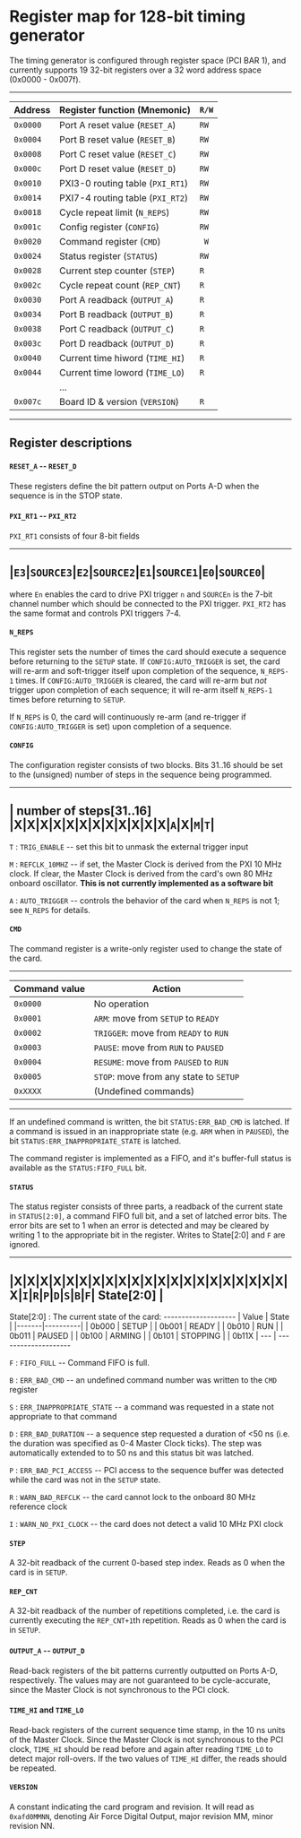 Register map for 128-bit timing generator
=========================================

The timing generator is configured through register space (PCI BAR 1), and currently
supports 19 32-bit registers over a 32 word address space (0x0000 - 0x007f).

-------------------------------------------------------
|  Address | Register function (Mnemonic)     | `R/W` |
|----------|----------------------------------|-------|
| `0x0000` | Port A reset value (`RESET_A`)   |  `RW` |
| `0x0004` | Port B reset value (`RESET_B`)   |  `RW` |
| `0x0008` | Port C reset value (`RESET_C`)   |  `RW` |
| `0x000c` | Port D reset value (`RESET_D`)   |  `RW` |
| `0x0010` | PXI3-0 routing table (`PXI_RT1`) |  `RW` |
| `0x0014` | PXI7-4 routing table (`PXI_RT2`) |  `RW` |
| `0x0018` | Cycle repeat limit (`N_REPS`)    |  `RW` |
| `0x001c` | Config register (`CONFIG`)       |  `RW` |
| `0x0020` | Command register (`CMD`)         |  ` W` |
| `0x0024` | Status register (`STATUS`)       |  `RW` |
| `0x0028` | Current step counter (`STEP`)    |  `R ` |
| `0x002c` | Cycle repeat count (`REP_CNT`)   |  `R ` |
| `0x0030` | Port A readback (`OUTPUT_A`)     |  `R ` |
| `0x0034` | Port B readback (`OUTPUT_B`)     |  `R ` |
| `0x0038` | Port C readback (`OUTPUT_C`)     |  `R ` |
| `0x003c` | Port D readback (`OUTPUT_D`)     |  `R ` |
| `0x0040` | Current time hiword (`TIME_HI`)  |  `R ` |
| `0x0044` | Current time loword (`TIME_LO`)  |  `R ` |
|          |             ...                  |       |
| `0x007c` | Board ID & version (`VERSION`)   |  `R ` |
-------------------------------------------------------

Register descriptions
---------------------

#### `RESET_A` -- `RESET_D`

These registers define the bit pattern output on Ports A-D when the sequence is in the
STOP state.

#### `PXI_RT1` -- `PXI_RT2`

`PXI_RT1` consists of four 8-bit fields

-------------------------------------------------------------
|`E3`|`SOURCE3`|`E2`|`SOURCE2`|`E1`|`SOURCE1`|`E0`|`SOURCE0`|
-------------------------------------------------------------

where `En` enables the card to drive PXI trigger `n` and `SOURCEn` is the 7-bit channel
number which should be connected to the PXI trigger. `PXI_RT2` has the same format
and controls PXI triggers 7-4.

#### `N_REPS`

This register sets the number of times the card should execute a sequence before
returning to the `SETUP` state. If `CONFIG:AUTO_TRIGGER` is set, the card will
re-arm and soft-trigger itself upon completion of the sequence, `N_REPS-1` times.
If `CONFIG:AUTO_TRIGGER` is cleared, the card will re-arm but *not* trigger upon
completion of each sequence; it will re-arm itself `N_REPS-1` times before returning
to `SETUP`.

If `N_REPS` is 0, the card will continuously re-arm (and re-trigger if
`CONFIG:AUTO_TRIGGER` is set) upon completion of a sequence.

#### `CONFIG`

The configuration register consists of two blocks. Bits 31..16 should be set to the
(unsigned) number of steps in the sequence being programmed.

-----------------------------------------------------------
| number of steps[31..16] |X|X|X|X|X|X|X|X|X|X|X|X|`A`|X|`M`|`T`|
-----------------------------------------------------------

`T`
:   `TRIG_ENABLE` -- set this bit to unmask the external trigger input

`M`
:   `REFCLK_10MHZ` -- if set, the Master Clock is derived from the PXI 10 MHz
    clock. If clear, the Master Clock is derived from the card's own 80 MHz
    onboard oscillator. **This is not currently implemented as a software bit**

`A`
:   `AUTO_TRIGGER` -- controls the behavior of the card when `N_REPS` is not 1;
    see `N_REPS` for details.

#### `CMD`

The command register is a write-only register used to change the state of the card.

----------------------------------------------------------
| Command value | Action                                 |
|---------------|----------------------------------------|
|      `0x0000` | No operation                           |
|      `0x0001` | `ARM`: move from `SETUP` to `READY`    |
|      `0x0002` | `TRIGGER`: move from `READY` to `RUN`  |
|      `0x0003` | `PAUSE`: move from `RUN` to `PAUSED`   |
|      `0x0004` | `RESUME`: move from `PAUSED` to `RUN`  |
|      `0x0005` | `STOP`: move from any state to `SETUP` |
|      `0xXXXX` | (Undefined commands)                   |
----------------------------------------------------------

If an undefined command is written, the bit `STATUS:ERR_BAD_CMD` is latched. If
a command is issued in an inappropriate state (e.g. `ARM` when in `PAUSED`),
the bit `STATUS:ERR_INAPPROPRIATE_STATE` is latched.

The command register is implemented as a FIFO, and it's buffer-full status is
available as the `STATUS:FIFO_FULL` bit.

#### `STATUS`

The status register consists of three parts, a readback of the current state in
`STATUS[2:0]`, a command FIFO full bit, and a set of latched error bits. The error
bits are set to 1 when an error is detected and may be cleared by writing 1 to the
appropriate bit in the register. Writes to State\[2:0] and `F` are ignored.

---------------------------------------------------------------------------------------
|X|X|X|X|X|X|X|X|X|X|X|X|X|X|X|X|X|X|X|X|X|X|`I`|`R`|`P`|`D`|`S`|`B`|`F`| State\[2:0] |
---------------------------------------------------------------------------------------

State\[2:0]
:   The current state of the card:
    --------------------
    | Value | State    |
    |-------|----------|
    | 0b000 | SETUP    |
    | 0b001 | READY    |
    | 0b010 | RUN      |
    | 0b011 | PAUSED   |
    | 0b100 | ARMING   |
    | 0b101 | STOPPING |
    | 0b11X |   ---    |
    --------------------

`F`
:   `FIFO_FULL` -- Command FIFO is full.

`B`
:   `ERR_BAD_CMD` -- an undefined command number was written to the `CMD` register

`S`
:   `ERR_INAPPROPRIATE_STATE` -- a command was requested in a state not appropriate
    to that command

`D`
:   `ERR_BAD_DURATION` -- a sequence step requested a duration of &lt;50 ns (i.e. the
    duration was specified as 0-4 Master Clock ticks). The step was automatically
    extended to to 50 ns and this status bit was latched.

`P`
:   `ERR_BAD_PCI_ACCESS` -- PCI access to the sequence buffer was detected while the
    card was not in the `SETUP` state.

`R`
:   `WARN_BAD_REFCLK` -- the card cannot lock to the onboard 80 MHz reference clock

`I`
:   `WARN_NO_PXI_CLOCK` -- the card does not detect a valid 10 MHz PXI clock

#### `STEP`

A 32-bit readback of the current 0-based step index. Reads as 0 when the card is
in `SETUP`.

#### `REP_CNT`

A 32-bit readback of the number of repetitions completed, i.e. the card is currently
executing the `REP_CNT+1`th repetition. Reads as 0 when the card is in `SETUP`.

#### `OUTPUT_A` -- `OUTPUT_D`

Read-back registers of the bit patterns currently outputted on Ports A-D, respectively. The
values may are not guaranteed to be cycle-accurate, since the Master Clock is not synchronous
to the PCI clock.

#### `TIME_HI` and `TIME_LO`

Read-back registers of the current sequence time stamp, in the 10 ns units of the Master Clock.
Since the Master Clock is not synchronous to the PCI clock, `TIME_HI` should be read before
and again after reading `TIME_LO` to detect major roll-overs. If the two values of `TIME_HI`
differ, the reads should be repeated.

#### `VERSION`

A constant indicating the card program and revision. It will read as `0xafd0MMNN`, denoting
Air Force Digital Output, major revision MM, minor revision NN.

